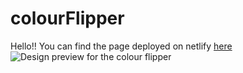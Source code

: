 # colourFlipper
Hello!!
You can find the page deployed on netlify [here](https://infallible-colden-6701bd.netlify.app/)
![Design preview for the colour flipper](./colour-flipper.png)
